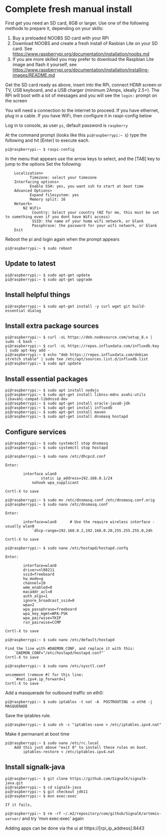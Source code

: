 Complete fresh manual install
=============================

First get you need an SD card, 8GB or larger. Use one of the following methods to prepare it, depending on your skills:

1) Buy a preloaded NOOBS SD card with your RPi
2) Download NOOBS and create a fresh install of Rasbian Lite on your SD card. See https://www.raspberrypi.org/documentation/installation/noobs.md
3) If you are more skilled you may prefer to download the Raspbian Lite image and flash it yourself, see https://www.raspberrypi.org/documentation/installation/installing-images/README.md

Get the SD card ready as above, insert into the RPi, connect HDMI screen or TV, USB keyboard, and a USB charger (minimum 2Amps, ideally 2.5+). 
The RPi will boot with a lot of messages and you will see the `login:` prompt on the screen 

You will need a connection to the internet to proceed. If you have ethernet, plug in a cable. If you have WiFi, then configure it in raspi-config below

Log in to console, as user `pi`, default password is `raspberry`

At the command prompt (looks like this `pi@raspberrypi:~ $`) type the following and hit [Enter] to execute each.


```
pi@raspberrypi:~ $ raspi-config
```
In the menu that appears use the arrow keys to select, and the [TAB] key to jump to the <ok> <cancel> options
Set the following:
```
	Localization>
	       Timezone: select your timezone
    Interfacing options>
	       Enable SSH: yes, you want ssh to start at boot time
    Advanced Options>	
	       Expand filesystem: yes
	       Memory split: 16
	Network>
		N2 WiFi>
			Country: Select your country (NZ for me, this must be set to something even if you dont have WiFi access)
			SSID: the name of your home wifi network, or blank
 	        Passphrase: the password for your wifi network, or blank
	Exit
```
Reboot the pi and login again when the prompt appears
``` 
pi@raspberrypi:~ $ sudo reboot

```
	
Update to latest
----------------
```
pi@raspberrypi:~ $ sudo apt-get update
pi@raspberrypi:~ $ sudo apt-get upgrade
```

Install helpful things
----------------------
```
pi@raspberrypi:~ $ sudo apt-get install -y curl wget git build-essential dialog
```

Install extra package sources
--------------------------
```
pi@raspberrypi:~ $ curl -sL https://deb.nodesource.com/setup_8.x | sudo -E bash -
pi@raspberrypi:~ $ curl -sL https://repos.influxdata.com/influxdb.key | sudo apt-key add -
pi@raspberrypi:~ $ echo "deb https://repos.influxdata.com/debian stretch stable" | sudo tee /etc/apt/sources.list.d/influxdb.list
pi@raspberrypi:~ $ sudo apt update
```

Install essential packages
--------------------------
```
pi@raspberrypi:~ $ sudo apt install nodejs
pi@raspberrypi:~ $ sudo apt-get install libnss-mdns avahi-utils libavahi-compat-libdnssd-dev
pi@raspberrypi:~ $ sudo apt-get install oracle-java8-jdk
pi@raspberrypi:~ $ sudo apt-get install influxdb
pi@raspberrypi:~ $ sudo apt-get install maven
pi@raspberrypi:~ $ sudo apt-get install dnsmasq hostapd
```
Configure services
------------------
```
pi@raspberrypi:~ $ sudo systemctl stop dnsmasq
pi@raspberrypi:~ $ sudo systemctl stop hostapd

pi@raspberrypi:~ $ sudo nano /etc/dhcpcd.conf
```
	Enter:
```
		interface wlan0
				static ip_address=192.168.0.1/24
			nohook wpa_supplicant
```
	Cnrtl-X to save
```
pi@raspberrypi:~ $ sudo mv /etc/dnsmasq.conf /etc/dnsmasq.conf.orig  
pi@raspberrypi:~ $ sudo nano /etc/dnsmasq.conf
```
	Enter:
```
		interface=wlan0      # Use the require wireless interface - usually wlan0
			`dhcp-range=192.168.0.2,192.168.0.20,255.255.255.0,24h
```
	Cnrtl-X to save
```
pi@raspberrypi:~ $ sudo nano /etc/hostapd/hostapd.confq
```
	Enter:
```
		interface=wlan0
		driver=nl80211
		ssid=freeboard
		hw_mode=g
		channel=10
		wmm_enabled=0
		macaddr_acl=0
		auth_algs=1
		ignore_broadcast_ssid=0
		wpa=2
		wpa_passphrase=freeboard
		wpa_key_mgmt=WPA-PSK
		wpa_pairwise=TKIP
		rsn_pairwise=CCMP
```
	Cnrtl-X to save
```
pi@raspberrypi:~ $ sudo nano /etc/default/hostapd
```
	Find the line with #DAEMON_CONF, and replace it with this:
		`DAEMON_CONF="/etc/hostapd/hostapd.conf"`
	Cnrtl-X to save
```
pi@raspberrypi:~ $ sudo nano /etc/sysctl.conf 
```
	uncomment (remove #) for this line:
		`#net.ipv4.ip_forward=1`
	Cnrtl-X to save

Add a masquerade for outbound traffic on eth0:
```
pi@raspberrypi:~ $ sudo iptables -t nat -A  POSTROUTING -o eth0 -j MASQUERADE
```
Save the iptables rule.
```
pi@raspberrypi:~ $ sudo sh -c "iptables-save > /etc/iptables.ipv4.nat"
```
Make it permanant at boot time
```
pi@raspberrypi:~ $ sudo nano /etc/rc.local
	Add this just above "exit 0" to install these rules on boot.
		iptables-restore < /etc/iptables.ipv4.nat
```
Install signalk-java
--------------------
```
pi@raspberrypi:~ $ git clone https://github.com/SignalK/signalk-java.git
pi@raspberrypi:~ $ cd signalk-java
pi@raspberrypi:~ $ git checkout jdk11
pi@raspberrypi:~ $ mvn exec:exec
```
	If it fails,
  `pi@raspberrypi:~ $ rm -rf ~/.m2/repository/com/github/SignalK/artemis-server/`
	and try 'mvn exec:exec' again

Adding apps can be done via the ui at https://[rpi_ip_address]:8443
